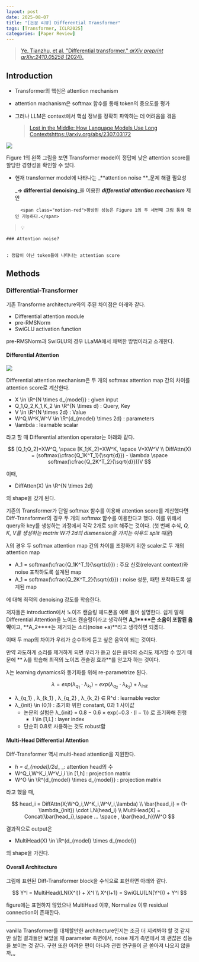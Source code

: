 ```yaml
---
layout: post
date: 2025-08-07
title: "[논문 리뷰] Differential Transformer"
tags: [Transformer, ICLR2025]
categories: [Paper Review]
---
```


> [Ye, Tianzhu, et al. "Differential transformer." ](https://arxiv.org/abs/2410.05258)[_arXiv preprint arXiv:2410.05258_](https://arxiv.org/abs/2410.05258)[ (2024).](https://arxiv.org/abs/2410.05258)



## Introduction

- Transformer의 핵심은 attention mechanism
- attention machanism은 softmax 함수를 통해 token의 중요도를 평가
- 그러나 LLM은 context에서 핵심 정보를 정확히 파악하는 데 어려움을 겪음

	> [Lost in the Middle: How Language Models Use Long Contextshttps://arxiv.org/abs/2307.03172](https://arxiv.org/abs/2307.03172)


![](https://prod-files-secure.s3.us-west-2.amazonaws.com/542b861c-36a8-4051-84e5-8804b6728dba/9083ea56-691a-4752-ae26-47f403431ac8/image.png?X-Amz-Algorithm=AWS4-HMAC-SHA256&X-Amz-Content-Sha256=UNSIGNED-PAYLOAD&X-Amz-Credential=ASIAZI2LB466SR2KKGQO%2F20251006%2Fus-west-2%2Fs3%2Faws4_request&X-Amz-Date=20251006T060113Z&X-Amz-Expires=3600&X-Amz-Security-Token=IQoJb3JpZ2luX2VjEO3%2F%2F%2F%2F%2F%2F%2F%2F%2F%2FwEaCXVzLXdlc3QtMiJHMEUCIQCGwExRv%2F%2Bf9XhYdnDevbk3IWJBZhjCf%2BB67SZJBC5BYgIgRYQH21%2BO6DEIwAzmpm1fXkbCYwQiHHAPDp5NWzzPzuwqiAQIhv%2F%2F%2F%2F%2F%2F%2F%2F%2F%2FARAAGgw2Mzc0MjMxODM4MDUiDCRKjT4sxS4vVmwBwSrcA0BljaUfemuq0btBTww1%2F4%2FzlW7AbjJ1mUKAsvzMSmHcDDsqYV1WQpn%2FIcFAqBHajVrMVFNw7O4W10L09tI9c2MIwFr%2FEknjONwJfFLCz0aVo8cGN2udzhZsh1QG02%2FVuElJeAeCgHfnOsUe54xD3Ik2yM4dQY7%2BLpnCuyqKBd8eD2TmOt0hayzJjstb23pBh5uel0C27mXPnx%2FlwHrUbMq3DcfJLQooezHgcJX4513aYf1%2FrlWh6NeD6B9EERn7OiKTsYKRSVqqZA%2FcJvdIsJzQX%2FBFU5xhgiSHgDD17qkqPY%2BshdSVnEaWyNZCy8Qrk5K21Jc9c3gIGtijYxIwNJk%2BjkhWKmeMOiRwfrIF%2Bav1Q4dXOg0WtX%2BYMIIO7PwmypmssGprOUrZBb%2FMEft2%2BLVCZcaZ47OTsmKsWEcnk6dgICRZ%2Fm3heZUo2b%2BvO3FYIyAeLhMVpxMQr7ytfI9ugkgiaDpk%2B%2BzN94GajpbbPTbk0wUqelL7t2EZ0bpS6sQuMjICmrRRWpKOYJ7W1ACTwXXLo%2F%2F86TtzGyBoKEfrfn%2F%2B2gT0JrcpRwuZNpAB9w44GGIP4vSDiFD%2FzugHyoWXLC5I4F0V%2BeGQyG8md6Z6iQcwAeOUzjvNXl4efeKrMPqOjccGOqUBya3ufPOv5sZlqcd04qnNM1zVFY%2BMD5%2FF7lv3OL87YJxTxlLNgPik2%2FAgDjlkb%2BeTA49PCVkyeqVurL0zS2n9eUsIr1RvgCiZ8VBO%2BZ7WYvveB6IT4z%2BKcHSn%2FtS7jDc23CzGfKlaPDToQu3a7TbxIKl3v6OAggMc0rLtVdUHtIztL7xXGwtUVSiH%2Fr8rX4yTeu%2B87ezt2IUP%2FjaEzk5EV%2Bb9PN%2Bx&X-Amz-Signature=73eef790b723f91c9184e3fec1d367e9538c2f7b14a9cb381de88bdf3fecc50b&X-Amz-SignedHeaders=host&x-amz-checksum-mode=ENABLED&x-id=GetObject)


Figure 1의 왼쪽 그림을 보면 Transformer model이 정답에 낮은 attention score를 할당한 경향성을 확인할 수 있다.

- 현재 transformer model에 나타나는 _**attention noise **_문제 해결 필요성

	_**→ differential denoising**_을 이용한 _**differential attention mechanism**_ 제안


		<span class="notion-red">향상된 성능은 Figure 1의 두 세번째 그림 통해 확인 가능하다.</span>


> 💡 


	### Attention noise?


	: 정답이 아닌 token들에 나타나는 attention score



## Methods



### Differential-Transformer


기존 Transforme architecture와의 주된 차이점은 아래와 같다.

- Differential attention module
- pre-RMSNorm
- SwiGLU activation function

pre-RMSNorm과 SwiGLU의 경우 LLaMA에서 채택한 방법이라고 소개한다.



#### Differential Attention


![](https://prod-files-secure.s3.us-west-2.amazonaws.com/542b861c-36a8-4051-84e5-8804b6728dba/116d70b2-1963-4810-9167-f4c7d8a06e8f/image.png?X-Amz-Algorithm=AWS4-HMAC-SHA256&X-Amz-Content-Sha256=UNSIGNED-PAYLOAD&X-Amz-Credential=ASIAZI2LB466SR2KKGQO%2F20251006%2Fus-west-2%2Fs3%2Faws4_request&X-Amz-Date=20251006T060113Z&X-Amz-Expires=3600&X-Amz-Security-Token=IQoJb3JpZ2luX2VjEO3%2F%2F%2F%2F%2F%2F%2F%2F%2F%2FwEaCXVzLXdlc3QtMiJHMEUCIQCGwExRv%2F%2Bf9XhYdnDevbk3IWJBZhjCf%2BB67SZJBC5BYgIgRYQH21%2BO6DEIwAzmpm1fXkbCYwQiHHAPDp5NWzzPzuwqiAQIhv%2F%2F%2F%2F%2F%2F%2F%2F%2F%2FARAAGgw2Mzc0MjMxODM4MDUiDCRKjT4sxS4vVmwBwSrcA0BljaUfemuq0btBTww1%2F4%2FzlW7AbjJ1mUKAsvzMSmHcDDsqYV1WQpn%2FIcFAqBHajVrMVFNw7O4W10L09tI9c2MIwFr%2FEknjONwJfFLCz0aVo8cGN2udzhZsh1QG02%2FVuElJeAeCgHfnOsUe54xD3Ik2yM4dQY7%2BLpnCuyqKBd8eD2TmOt0hayzJjstb23pBh5uel0C27mXPnx%2FlwHrUbMq3DcfJLQooezHgcJX4513aYf1%2FrlWh6NeD6B9EERn7OiKTsYKRSVqqZA%2FcJvdIsJzQX%2FBFU5xhgiSHgDD17qkqPY%2BshdSVnEaWyNZCy8Qrk5K21Jc9c3gIGtijYxIwNJk%2BjkhWKmeMOiRwfrIF%2Bav1Q4dXOg0WtX%2BYMIIO7PwmypmssGprOUrZBb%2FMEft2%2BLVCZcaZ47OTsmKsWEcnk6dgICRZ%2Fm3heZUo2b%2BvO3FYIyAeLhMVpxMQr7ytfI9ugkgiaDpk%2B%2BzN94GajpbbPTbk0wUqelL7t2EZ0bpS6sQuMjICmrRRWpKOYJ7W1ACTwXXLo%2F%2F86TtzGyBoKEfrfn%2F%2B2gT0JrcpRwuZNpAB9w44GGIP4vSDiFD%2FzugHyoWXLC5I4F0V%2BeGQyG8md6Z6iQcwAeOUzjvNXl4efeKrMPqOjccGOqUBya3ufPOv5sZlqcd04qnNM1zVFY%2BMD5%2FF7lv3OL87YJxTxlLNgPik2%2FAgDjlkb%2BeTA49PCVkyeqVurL0zS2n9eUsIr1RvgCiZ8VBO%2BZ7WYvveB6IT4z%2BKcHSn%2FtS7jDc23CzGfKlaPDToQu3a7TbxIKl3v6OAggMc0rLtVdUHtIztL7xXGwtUVSiH%2Fr8rX4yTeu%2B87ezt2IUP%2FjaEzk5EV%2Bb9PN%2Bx&X-Amz-Signature=10494e1d9c8b21e6956495e3f6b8b7b978d1ace6ceb696f61678a19ad6884cef&X-Amz-SignedHeaders=host&x-amz-checksum-mode=ENABLED&x-id=GetObject)


Differential attention mechanism은 두 개의 softmax attention map 간의 차이를 attention score로 계산한다.

- X \in \R^{N \times d\_{model}} : given input
- Q\_1,Q\_2,K\_1,K\_2 \in \R^{N \times d} : Query, Key
- V \in \R^{N \times 2d} : Value
- W^Q,W^K,W^V \in \R^{d\_{model} \times 2d} : parameters
- \lambda : learnable scalar

라고 할 때 Differential attention operator는 아래와 같다.


$$
[Q_1;Q_2]=XW^Q, \space [K_1;K_2]=XW^K, \space V=XW^V \\
DiffAttn(X) = (softmax(\cfrac{Q_1K^T_1}{\sqrt{d}}) - \lambda \space softmax(\cfrac{Q_2K^T_2}{\sqrt{d}}))V
$$


이때,

- DiffAtten(X) \in \R^{N \times 2d}

의 shape을 갖게 된다.


기존의 Transformer가 단일 softmax 함수를 이용해 attention score를 계산했다면 Diff-Transformer의 경우 두 개의 softmax 함수를 이용한다고 했다. 이를 위해서 query와 key를 생성하는 과정에서 각각 2개로 split 해주는 것이다. <span class="notion-red">(첫 번째 수식, </span><span class="notion-red">_Q, K, V를 생성하는 matrix W가 2d의 dismension을 가지는 이유도 split 때문_</span><span class="notion-red">)</span>


 λ의 경우 두 softmax attention map 간의 차이를 조정하기 위한 scaler로 두 개의 attention map

- A\_1 = softmax(\cfrac{Q\_1K^T\_1}{\sqrt{d}}) : 주요 신호(relevant context)와 noise 포착하도록 설계된 map
- A\_1 = softmax(\cfrac{Q\_2K^T\_2}{\sqrt{d}}) : noise 성분, 패턴 포착하도록 설계된 map 

에 대해 최적의 denoising 강도를 학습한다.


저자들은 introduction에서 노이즈 캔슬링 헤드폰을 예로 들어 설명한다. 쉽게 말해 Differential Attention을 노이즈 캔슬링이라고 생각하면 **A\_1****은 소음이 포함된 음악**이고, **A\_2****는 제거되는 소리(noise +a)**라고 생각하면 되겠다. 


이때 두 map의 차이가 우리가 순수하게 듣고 싶은 음악이 되는 것이다. 


만약 과도하게 소리를 제거하게 되면 우리가 듣고 싶은 음악의 소리도 제거할 수 있기 때문에 ** λ를 학습해 최적의 노이즈 캔슬링 효과**를 얻고자 하는 것이다.


λ는 learning dynamics와 동기화를 위해 re-parametrize 된다.


$$
\lambda = exp(\lambda_{q_1} \cdot \lambda_{k_1}) - exp(\lambda_{q_2} \cdot \lambda_{k_2}) + \lambda_{init}
$$

- λ\_{q\_1} , λ\_{k\_1} , λ\_{q\_2} , λ\_{k\_2} ∈ R^d : learnable vector
- λ\_{init} \in (0,1) : 초기화 위한 constant, 0과 1 사이값
	- 논문의 실험은 λ\_{init} = 0.8 − 0.6 × exp(−0.3 · (l − 1)) 로 초기화해 진행
		- l \in [1,L] : layer index
	- 단순히 0.8로 사용하는 것도 robust함


#### **Multi-Head Differential Attention**


Diff-Transformer 역시 multi-head attention을 지원한다.

- _h = d\_{model}/2d__ _: attention head의 수
- W^Q\_i,W^K\_i,W^V\_i,i \in [1,h] : projection matrix
- W^O \in \R^{d\_{model} \times d\_{model}} : projection matrix

라고 했을 때,


$$
head_i = DiffAttn(X;W^Q_i,W^K_i,W^V_i,\lambda) \\
\bar{head_i} = (1-\lambda_{init}) \cdot LN(head_i) \\
MultiHead(X) = Concat(\bar{head_i},\space ... \space , \bar{head_h})W^O
$$


결과적으로 output은

- MultiHead(X) \in \R^{d\_{model} \times d\_{model}}

의 shape을 가진다.



#### Overall Architecture


그림에 표현된 Diff-Transformer block을 수식으로 표현하면 아래와 같다.


$$
Y^l = MultiHead(LN(X^l)) + X^l \\
X^{l+1} = SwiGLU(LN(Y^l)) + Y^l
$$


figure에는 표현하지 않았으나 MultiHead 이후, Normalize 이후 residual connection이 존재한다.


---


vanilla Transformer를 대체할만한 architecture인지는 조금 더 지켜봐야 할 것 같지만 실험 결과들만 보았을 때 parameter 측면에서, noise 제거 측면에서 꽤 괜찮은 성능을 보이는 것 같다. 구현 또한 어려운 편이 아니라 관련 연구들이 곧 쏟아져 나오지 않을까,,,


